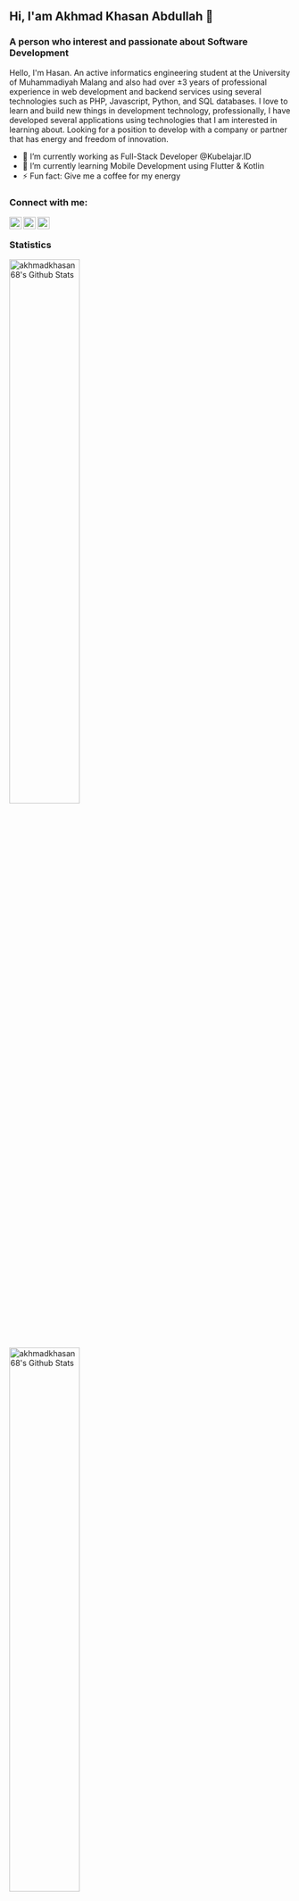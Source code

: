 ## Hi, I'am Akhmad Khasan Abdullah 👋
### A person who interest and passionate about Software Development

<!--
**akhmadkhasan68/akhmadkhasan68** is a ✨ _special_ ✨ repository because its `README.md` (this file) appears on your GitHub profile.
-->

Hello, I'm Hasan. An active informatics engineering student at the University of Muhammadiyah Malang and also had over ±3 years of professional experience in web development and backend services using
several technologies such as PHP, Javascript, Python, and SQL databases. I love to learn
and build new things in development technology, professionally, I have developed several
applications using technologies that I am interested in learning about. Looking for a position to
develop with a company or partner that has energy and freedom of innovation.

- 🔭 I’m currently working as Full-Stack Developer @Kubelajar.ID
- 🌱 I’m currently learning Mobile Development using Flutter & Kotlin
- ⚡ Fun fact: Give me a coffee for my energy

### Connect with me:
[<img align="left" alt="akhmadkhasan68 | Twitter" width="22px" src="https://cdn.jsdelivr.net/npm/simple-icons@v3/icons/twitter.svg" style="color:#f4f4f4;"/>][twitter]
[<img align="left" alt="akhmadkhasan68 | LinkedIn" width="22px" src="https://cdn.jsdelivr.net/npm/simple-icons@v3/icons/linkedin.svg" />][linkedin]
[<img align="left" alt="akhmadkhasan68 | Instagram" width="22px" src="https://cdn.jsdelivr.net/npm/simple-icons@v3/icons/instagram.svg" />][instagram]


[twitter]: https://twitter.com/akhmadkhasann
[instagram]: https://instagram.com/akhmadkhasann
[linkedin]: https://www.linkedin.com/in/akhmad-khasan-abdullah-677784182/

<br>

### Statistics
<img align="left" alt="akhmadkhasan68's Github Stats" src="https://github-readme-stats.vercel.app/api?username=akhmadkhasan68" width="50%"/>
<img align="left" alt="akhmadkhasan68's Github Stats" src="https://github-readme-stats.vercel.app/api/top-langs/?username=akhmadkhasan68&layout=compact" width="50%"/>
<!--
- 👯 I’m looking to collaborate on ...
- 🤔 I’m looking for help with ...
- 💬 Ask me about ...
- 📫 How to reach me: ...
- 😄 Pronouns: ...
-->
